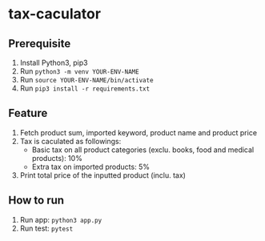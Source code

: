 # tax-caculator

## Prerequisite
1. Install Python3, pip3
2. Run `python3 -m venv YOUR-ENV-NAME`
3. Run `source YOUR-ENV-NAME/bin/activate`
4. Run `pip3 install -r requirements.txt`

## Feature
1. Fetch product sum, imported keyword, product name and product price
2. Tax is caculated as followings:
    - Basic tax on all product categories (exclu. books, food and medical products): 10%
    - Extra tax on imported products: 5%
3. Print total price of the inputted product (inclu. tax)

## How to run
1. Run app: `python3 app.py`
2. Run test: `pytest`